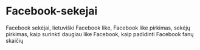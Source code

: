 # Facebook-sekejai
Facebook sekėjai, lietuviški Facebook like, Facebook like pirkimas, sekėjų pirkimas, kaip surinkti daugiau like Facebook, kaip padidinti Facebook fanų skaičių

